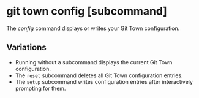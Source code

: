# git town config [subcommand]

The _config_ command displays or writes your Git Town configuration.

## Variations

- Running without a subcommand displays the current Git Town configuration.
- The `reset` subcommand deletes all Git Town configuration entries.
- The `setup` subcommand writes configuration entries after interactively
  prompting for them.
